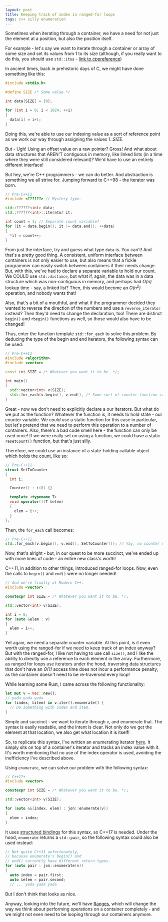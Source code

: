 ```yaml
---
layout: post
title: Keeping track of index in ranged-for loops
tags: c++ silly enumeration
---
```


Sometimes when iterating through a container, we have a need for not just the element at a position, but also the position itself.

For example - let's say we want to iterate through a container or array of some size and set its values from 1 to its size (although, if you really want to do this, you should use `std::itoa` - [link to cppreference](https://en.cppreference.com/w/cpp/algorithm/iota))

In ancient times, back in prehistoric days of C, we might have done something like this:
```c
#include <stdio.h>

#define SIZE /* Some value */

int data[SIZE] = {0};

for (int i = 0; i < 1024; ++i) 
{
  data[i] = i+1;
}
```
Doing this, we're able to use our indexing value as a sort of reference point as we work our way through assigning the values 1.._SIZE_.

But - Ugh! Using an offset value on a raw pointer? Gross! And what about data structures that AREN'T contiguous in memory, like linked lists (in a time where they were still considered relevant)? We'd have to use an entirely different interface!

But hey, we're C++ programmers - we can do better. And abstraction is something we all strive for. Jumping forward to C++98 - the iterator was born.

```cpp
// Pre-C++11
#include <??????> // Mystery type.

std::??????<int> data;
std::??????<int>::iterator it;

int count = 1; // Separate count variable?
for (it = data.begin(); it != data.end(); ++data)
{
  *it = count++;
}

```
From just the interface, try and guess what type `data` is. You can't! And that's a pretty good thing. A consistent, uniform interface between containers is not only easier to use, but also means that a fickle programmer can easily switch between containers if their needs change. But, with this, we've had to declare a separate variable to hold our count. We COULD use `std::distance`, but what if, again, the data was in a data structure which was non-contiguous in memory, and perhaps had _O(n)_ lookup time - say, a linked list? Then, this would become an _O(n<sup>2</sup>)_ operation, and nobody wants that!

Also, that's a bit of a mouthful, and what if the programmer decided they wanted to reverse the direction of the numbers and use a `reverse_iterator` instead? Then they'd need to change the declaration, too! There are distinct `begin()` and `rbegin()` functions as well, so those would also have to be changed!

Thus, enter the function template `std::for_each` to solve this problem. By deducing the type of the begin and end iterators, the following syntax can be used:

```cpp
// Pre-C++11
#include <algorithm>
#include <vector>

const int SIZE = /* Whatever you want it to be. */;

int main()
{
  std::vector<int> v(SIZE);
  std::for_each(v.begin(), v.end(), /* Some sort of counter function call */);
}
```
Great - now we don't need to explicitly declare a our iterators. But what do we put as the function? Whatever the function is, it needs to hold state - our counter variable. We _could_ use a static function for this case in particular, but let's pretend that we need to perform this operation to a number of containers. Also, there's a bad code smell here - the function can only be used once! If we were really set on using a function, we could have a static `resetCount()` function, but that's just silly.

Therefore, we could use an instance of a state-holding callable object which holds the count, like so:

```cpp
// Pre-C++11
struct SetToCounter
{
  int i;

  Counter() : i(0) {}

  template <typename T>
  void operator()(T &elem)
  {
    elem = i++;
  }
};
```
Then, the `for_each` call becomes:

```cpp
// Pre-C++11
std::for_each(v.begin(), v.end(), SetToCounter()); // Yay, no counter variable at callsite.
```

Now, that's alright - but, in our quest to be more succinct, we've ended up with more lines of code - an entire new class's worth!

C++11, in addition to other things, introduced ranged-for loops. Now, even the calls to `begin()` and `end()` were no longer needed!

```cpp
// And we're finally at Modern C++.
#include <vector>

constexpr int SIZE = /* Whatever you want it to be. */;

std::vector<int> v(SIZE);

int i = 0;
for (auto &elem : v)
{
  elem = i++;
}
```

Yet again, we need a separate counter variable. At this point, is it even worth using the ranged-for if we need to keep track of an index anyway? But with the ranged-for, I like not having to use call `size()`, and I like the ability to directly use a reference to each element in the array. Furthermore, as ranged for loops use iterators under the hood, traversing data structures that don't have an _O(1)_ access time does not incur a performance penalty, as the container doesn't need to be re-traversed every loop!

While learning some Rust, I came across the following functionality:

```rust
let mut v = Vec::new();
// yada yada yada
for (index, &item) in v.iter().enumerate() {
  // Do something with index and item.
}
```
Simple and succinct - we want to iterate through `v`, and enumerate that. The syntax is easily readable, and the intent is clear. Not only do we get the element at that location, we also get what location it is itself!

So, to replicate this syntax, I've written an enumerating iterator [here](https://github.com/jumbatm/enumerate). It simply sits on top of a container's iterator and tracks an index value with it. It's worth mentioning that no use of the index operator is used, avoiding the inefficiency I've described above.

Using `enumerate`, we can solve our problem with the following syntax:

```cpp
// C++17+
#include <vector>

constexpr int SIZE = /* Whatever you want it to be. */;

std::vector<int> v(SIZE);

for (auto &&[index, elem] : jon::enumerate(v))
{
  elem = index;
}

```
It uses [structured bindings](https://en.cppreference.com/w/cpp/language/structured_binding) for this syntax, so C++17 is needed. Under the hood, `enumerate` returns a `std::pair`, so the following syntax could also be used instead:

```cpp
// Not quite C++11 unfortunately, 
// because enumerate's begin() and 
// end() currently have different return types.
for (auto pair : jon::enumerate(v))
{
  auto index = pair.first;
  auto &elem = pair.second;
  // ... yada yada yada
```
But I don't think that looks as nice.

Anyway, looking into the future, we'll have [Ranges](https://ericniebler.github.io/std/wg21/D4128.html), which will change the way we think about performing operations on a container completely - and we might not even need to be looping through our containers anymore.
